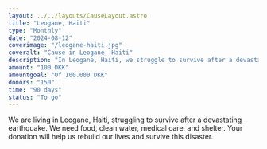 ```yaml
---
layout: ../../layouts/CauseLayout.astro
title: "Leogane, Haiti"
type: "Monthly"
date: "2024-08-12"
coverimage: "/leogane-haiti.jpg"
coveralt: "Cause in Leogane, Haiti"
description: "In Leogane, Haiti, we struggle to survive after a devastating earthquake destroyed our community."
amount: "100 DKK"
amountgoal: "Of 100.000 DKK"
donors: "150"
time: "90 days"
status: "To go"
---
```


We are living in Leogane, Haiti, struggling to survive after a devastating earthquake. We need food, clean water, medical care, and shelter. Your donation will help us rebuild our lives and survive this disaster.